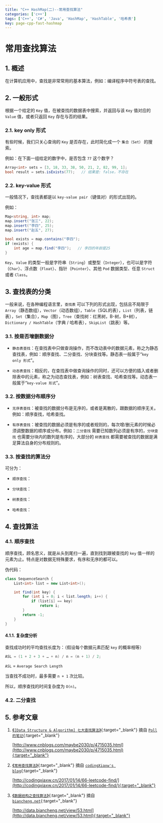```yaml
---
title: "C++ HashMap(二)--常用查找算法"
categories: ['c++']
tags: ['C++', 'C#', 'Java', 'HashMap', 'HashTable', '哈希表']
key: page-cpp-fast-hashmap
---
```


# 常用查找算法

## 1. 概述

在计算机应用中，查找是非常常用的基本算法，例如：编译程序中符号表的查找。

## 2. 一般形式

根据一个给定的 `Key` 值，在被查找的数据表中搜索，并返回与该 `Key` 值对应的 `Value` 值，或者只返回 `Key` 存在与否的结果。

### 2.1. key only 形式

有些时候，我们只关心查询的 `Key` 是否存在，此时简化成一个 `集合（Set）` 的搜索。

例如：在下面一组给定的数字中，是否包含 `77` 这个数字？

```csharp
Array<int> sets = [3, 18, 33, 38, 50, 21, 2, 82, 99, 1];
bool result = sets.isExists(77);   // 结果是: false，不存在
```

### 2.2. key-value 形式

一般情况下，查找表都是以 `key-value pair`（键值对）的形式出现的。

例如：

```csharp
Map<string, int> map;
map.insert("张三", 22);
map.insert("李四", 25);
map.insert("赵五", 27);

bool exists = map.contains("李四");
if (exists) {
    int age = map.find("李四");   // 李四的年龄是25
}
```

`Key`、`Value` 的类型一般是字符串（`String`）或整型（`Integer`），也可以是字符（`Char`）、浮点数（`Float`）、指针（`Pointer`）、其他 `Pod` 数据类型、任意 `Struct` 或者 `Class`。

## 3. 查找表的分类

一般来说，在各种编程语言里，`查找表` 可以下列的形式出现，包括且不局限于 `Array`（静态数组），`Vector`（动态数组），`Table`（SQL的表），`List`（列表，链表），`Set`（集合），`Map`（图），`Tree`（查找树：红黑树，B-树，B+树），`Dictionary / HashTable`（字典 / 哈希表），`SkipList`（跳表）等。

### 3.1. 按是否增删数据分

* `静态表查找`：在查找表中只做查询操作，而不改动表中的数据元素，称之为静态查找表，例如：顺序查找、二分查找、分块查找等。静态表一般属于“`key only 形式`”。

* `动态表查找`：相反的，在查找表中做查询操作的同时，还可以方便的插入或者删除表中的元素，称之为动态查找表，例如：树表查找、哈希查找等。动态表一般属于“`key-value 形式`”。

### 3.2. 按数据分布顺序分

* `无序表查找`：被查找的数据分布是无序的，或者是离散的，跟数据的顺序无关。例如：顺序查找，哈希查找。

* `有序表查找`：被查找的数据必须是有序的或者规则的，每次增/删元素的时候必须调整数据的顺序或分布。例如：`二分查找` 需要已知数列必须是有序的，`分块查找` 也需要分块内的数列是有序的，大部分的 `树表查找` 都需要被查找的数据是满足算法自身的分布规则的。

### 3.3. 按查找的算法分

可分为：

* `顺序查找`：

* `分块查找`：

* `树表查找`：

* `哈希查找`：

## 4. 查找算法

### 4.1. 顺序查找

顺序查找，顾名思义，就是从头到尾扫一遍，直到找到跟被查找的 `key` 值一样的元素为止。特点是对数据无特殊要求，有序和无序的都可以。

伪代码：

```csharp
class SequenceSearch {
    List<int> list = new List<int>();

    int find(int key) {
        for (int i = 0; i < list.length; i++) {
            if (list[i] == key)
                return i;
        }
        return -1;
    }
}
```

#### 4.1.1. 复杂度分析

查找成功时的平均查找长度为：（假设每个数据元素匹配 `key` 的概率相等）

```csharp
ASL = (1 + 2 + 3 + … + n) / n = (n + 1) / 2;
```

`ASL` = `Average Search Length`

当查找不成功时，最多需要 `n + 1` 次比较。

所以，顺序查找的时间复杂度为 `O(n)`。

### 4.2. 二分查找



## 5. 参考文章

1. [《`[Data Structure & Algorithm] 七大查找算法`》](http://www.cnblogs.com/maybe2030/p/4715035.html){:target="_blank"} 摘自 [`Poll的笔记`](http://www.cnblogs.com/maybe2030){:target="_blank"}

    [http://www.cnblogs.com/maybe2030/p/4715035.html](http://www.cnblogs.com/maybe2030/p/4715035.html){:target="_blank"}

2. [《`常用查找算法`》](http://codingxiaxw.cn/2017/01/14/66-leetcode-find/){:target="_blank"} 摘自 [`codingXiaxw's blog`](http://codingxiaxw.cn){:target="_blank"}

    [http://codingxiaxw.cn/2017/01/14/66-leetcode-find/](http://codingxiaxw.cn/2017/01/14/66-leetcode-find/){:target="_blank"}

3. [《`数据结构之查找算法`》](http://data.biancheng.net/view/53.html){:target="_blank"} 摘自 [`biancheng.net`](http://data.biancheng.net){:target="_blank"}

    [http://data.biancheng.net/view/53.html](http://data.biancheng.net/view/53.html){:target="_blank"}
